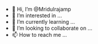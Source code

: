 - 👋 Hi, I’m @Mridulrajamp
- 👀 I’m interested in ...
- 🌱 I’m currently learning ...
- 💞️ I’m looking to collaborate on ...
- 📫 How to reach me ...

<!---
Mridulrajamp/Mridulrajamp is a ✨ special ✨ repository because its `README.md` (this file) appears on your GitHub profile.
You can click the Preview link to take a look at your changes.
--->

